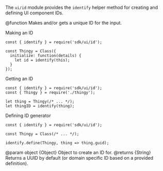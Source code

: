 <!-- This Source Code Form is subject to the terms of the Mozilla Public
   - License, v. 2.0. If a copy of the MPL was not distributed with this
   - file, You can obtain one at http://mozilla.org/MPL/2.0/. -->

The `ui/id` module provides the `identify` helper method for creating
and defining UI component IDs.

<api name="identify">
@function
Makes and/or gets a unique ID for the input.

Making an ID

    const { identify } = require('sdk/ui/id');

    const Thingy = Class({
      initialize: function(details) {
        let id = identify(this);
      }
    });

Getting an ID

    const { identify } = require('sdk/ui/id');
    const { Thingy } = require('./thingy');

    let thing = Thingy(/* ... */);
    let thingID = identify(thing);

Defining ID generator

    const { identify } = require('sdk/ui/id');

    const Thingy = Class(/* ... */);

    identify.define(Thingy, thing => thing.guid);

@param object {Object}
  Object to create an ID for.
@returns {String}
  Returns a UUID by default (or domain specific ID based on a provided definition).
</api>
